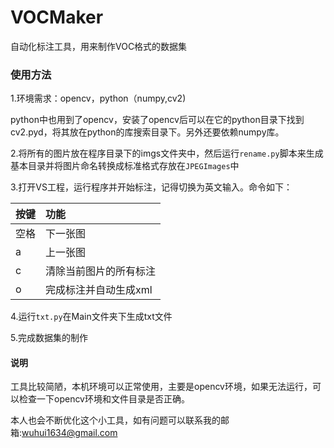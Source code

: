 # VOCMaker
自动化标注工具，用来制作VOC格式的数据集

### 使用方法

1.环境需求：opencv，python（numpy,cv2)

python中也用到了opencv，安装了opencv后可以在它的python目录下找到cv2.pyd，将其放在python的库搜索目录下。另外还要依赖numpy库。

2.将所有的图片放在程序目录下的imgs文件夹中，然后运行`rename.py`脚本来生成基本目录并将图片命名转换成标准格式存放在`JPEGImages`中

3.打开VS工程，运行程序并开始标注，记得切换为英文输入。命令如下：

按键|功能|
:---|:---|
空格|下一张图|
a   |上一张图|
c   |清除当前图片的所有标注|
o	|完成标注并自动生成xml|

4.运行`txt.py`在Main文件夹下生成txt文件

5.完成数据集的制作

#### 说明

工具比较简陋，本机环境可以正常使用，主要是opencv环境，如果无法运行，可以检查一下opencv环境和文件目录是否正确。

本人也会不断优化这个小工具，如有问题可以联系我的邮箱:wuhui1634@gmail.com